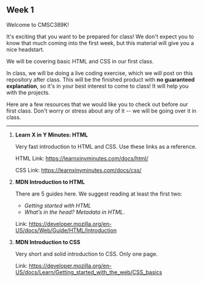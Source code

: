 ## Week 1

Welcome to CMSC389K!

It's exciting that you want to be prepared for class! We don't expect you to know that much coming into the first week, but this material will give you a nice headstart. 

We will be covering basic HTML and CSS in our first class. 

In class, we will be doing a live coding exercise, which we will post on this repository after class. This will be the finished product with **no guaranteed explanation**, so it's in your best interest to come to class! It will help you with the projects.

Here are a few resources that we would like you to check out before our first class. Don't worry or stress about any of it -- we will be going over it in class. 

-----

1. **Learn X in Y Minutes: HTML**

    Very fast introduction to HTML and CSS. Use these links as a reference. 

    HTML Link: https://learnxinyminutes.com/docs/html/   

    CSS Link: https://learnxinyminutes.com/docs/css/

2. **MDN Introduction to HTML** 

    There are 5 guides here. We suggest reading at least the first two: 
    - *Getting started with HTML* 
    - *What’s in the head? Metadata in HTML*. 

    Link: https://developer.mozilla.org/en-US/docs/Web/Guide/HTML/Introduction

3. **MDN Introduction to CSS**

    Very short and solid introduction to CSS. Only one page. 

    Link: https://developer.mozilla.org/en-US/docs/Learn/Getting_started_with_the_web/CSS_basics


